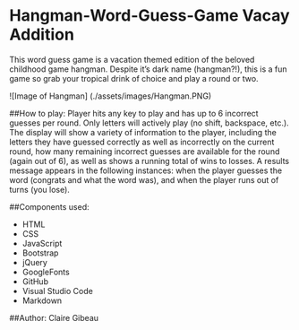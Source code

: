 # Hangman-Word-Guess-Game Vacay Addition

This word guess game is a vacation themed edition of the beloved childhood game hangman. Despite it’s dark name (hangman?!), this is a fun game so grab your tropical drink of choice and play a round or two.

![Image of Hangman] (./assets/images/Hangman.PNG)

##How to play: 
Player hits any key to play and has up to 6 incorrect guesses per round. Only letters will actively play (no shift, backspace, etc.). The display will show a variety of information to the player, including the letters they have guessed correctly as well as incorrectly on the current round, how many remaining incorrect guesses are available for the round (again out of 6), as well as shows a running total of wins to losses. A results message appears in the following instances: when the player guesses the word (congrats and what the word was), and when the player runs out of turns (you lose).

##Components used: 
* HTML
* CSS
* JavaScript
* Bootstrap
* jQuery
* GoogleFonts
* GitHub
* Visual Studio Code
* Markdown

##Author: 
Claire Gibeau

